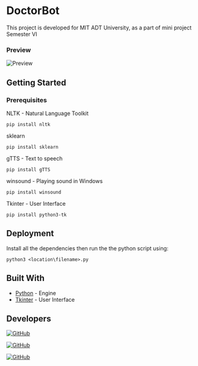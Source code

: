 # DoctorBot

This project is developed for MIT ADT University, as a part of mini project Semester VI

### Preview

![Preview](media/DoctorBOT.gif)

## Getting Started


### Prerequisites

NLTK - Natural Language Toolkit

```
pip install nltk
```

sklearn

```
pip install sklearn
```

gTTS - Text to speech

```
pip install gTTS
```

winsound - Playing sound in Windows

```
pip install winsound
```

Tkinter - User Interface
```
pip install python3-tk
```


## Deployment

Install all the dependencies then run the the python script using:

```
python3 <location\filename>.py 
```

## Built With

* [Python](https://docs.python.org/3/) - Engine
* [Tkinter](https://docs.python.org/3/library/tkinter.html) - User Interface

## Developers

[![GitHub](https://img.shields.io/badge/follow-AdityaSrivastava-1DA1F2?style=flat&logo=github)](https://github.com/asrivastaava) 

[![GitHub](https://img.shields.io/badge/follow-GauravThakkar-1DA1F2?style=flat&logo=github)](https://github.com/ForceGT) 

[![GitHub](https://img.shields.io/badge/follow-JeevanThukrul-1DA1F2?style=flat&logo=github)](https://github.com/Jeevan-Thukrul/) 

